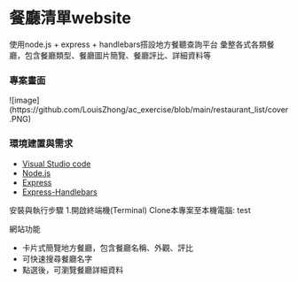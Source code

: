 <h1>餐廳清單website</h1>
使用node.js + express + handlebars搭設地方餐聽查詢平台
彙整各式各類餐廳，包含餐廳類型、餐廳圖片簡覽、餐廳評比、詳細資料等

<h3>專案畫面</h3>
![image](https://github.com/LouisZhong/ac_exercise/blob/main/restaurant_list/cover.PNG)

<h3>環境建置與需求</h3>
<ul>
<li><a href="https://code.visualstudio.com/" target="_blank">Visual Studio code</a></li>
<li><a href="https://nodejs.org/en/" target="_blank">Node.js</a></li>
<li><a href="https://www.npmjs.com/package/express" target="_blank">Express</a></li>
<li><a href="https://www.npmjs.com/package/express-handlebars" target="_blank">Express-Handlebars</a></li>
</ul>

安裝與執行步驟 
1.開啟終端機(Terminal) Clone本專案至本機電腦:
    test



網站功能
<ul>
<li>卡片式簡覽地方餐廳，包含餐廳名稱、外觀、評比</li>
<li>可快速搜尋餐廳名字</li>
<li>點選後，可瀏覽餐廳詳細資料</li>
</ul>